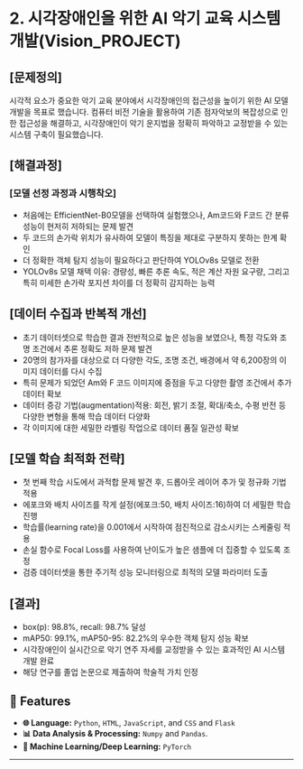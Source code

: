 # 2. 시각장애인을 위한 AI 악기 교육 시스템 개발(Vision_PROJECT)

## [문제정의]
시각적 요소가 중요한 악기 교육 분야에서 시각장애인의 접근성을 높이기 위한 AI 모델 개발을 목표로 했습니다.
컴퓨터 비전 기술을 활용하여 기존 점자악보의 복잡성으로 인한 접근성을 해결하고, 시각장애인이 악기 운지법을 정확히 파악하고 교정받을 수 있는 시스템 구축이 필요했습니다.

## [해결과정]
### [모델 선정 과정과 시행착오]
- 처음에는 EfficientNet-B0모델을 선택하여 실험했으나, Am코드와 F코드 간 분류 성능이 현저히 저하되는 문제 발견
- 두 코드의 손가락 위치가 유사하여 모델이 특징을 제대로 구분하지 못하는 한계 확인
- 더 정확한 객체 탐지 성능이 필요하다고 판단하여 YOLOv8s 모델로 전환
- YOLOv8s 모델 채택 이유: 경량성, 빠른 추론 속도, 적은 계산 자원 요구량, 그리고 특히 미세한 손가락 포지션 차이를 더 정확히 감지하는 능력

## [데이터 수집과 반복적 개선]
- 초기 데이터셋으로 학습한 결과 전반적으로 높은 성능을 보였으나, 특정 각도와 조명 조건에서 추론 정확도 저하 문제 발견
- 20명의 참가자를 대상으로 더 다양한 각도, 조명 조건, 배경에서 약 6,200장의 이미지 데이터를 다시 수집
- 특히 문제가 되었던 Am와 F 코드 이미지에 중점을 두고 다양한 촬영 조건에서 추가 데이터 확보
- 데이터 증강 기법(augmentation)적용: 회전, 밝기 조절, 확대/축소, 수평 반전 등 다양한 변형을 통해 학습 데이터 다양화
- 각 이미지에 대한 세밀한 라벨링 작업으로 데이터 품질 일관성 확보
## [모델 학습 최적화 전략]
- 첫 번째 학습 시도에서 과적합 문제 발견 후, 드롭아웃 레이어 추가 및 정규화 기법 적용
- 에포크와 배치 사이즈를 작게 설정(에포크:50, 배치 사이즈:16)하여 더 세밀한 학습 진행
- 학습률(learning rate)을 0.001에서 시작하여 점진적으로 감소시키는 스케줄링 적용
- 손실 함수로 Focal Loss를 사용하여 난이도가 높은 샘플에 더 집중할 수 있도록 조정
- 검증 데이터셋을 통한 주기적 성능 모니터링으로 최적의 모델 파라미터 도출
## [결과]
- box(p): 98.8%, recall: 98.7% 달성
- mAP50: 99.1%, mAP50-95: 82.2%의 우수한 객체 탐지 성능 확보
- 시각장애인이 실시간으로 악기 연주 자세를 교정받을 수 있는 효과적인 AI 시스템 개발 완료
- 해당 연구를 졸업 논문으로 제출하여 학술적 가치 인정

## 🌟 Features

- **🌐 Language:** `Python`, `HTML`, `JavaScript`, and `CSS` and `Flask`
- **📊 Data Analysis & Processing:** `Numpy` and `Pandas`.
- **🤖 Machine Learning/Deep Learning:**  `PyTorch`
  
---

